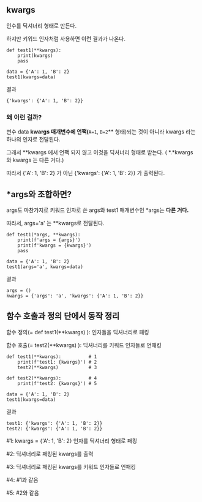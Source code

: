 ## **kwargs**

인수를 딕셔너리 형태로 만든다.

하지만 키워드 인자처럼 사용하면 이런 결과가 나온다.

```
def test1(**kwargs):
    print(kwargs)
    pass

data = {'A': 1, 'B': 2}
test1(kwargs=data)
```

결과

```
{'kwargs': {'A': 1, 'B': 2}}
```

### **왜 이런 걸까?**

변수 data **kwargs 매개변수에 언팩(**`A=1`, `B=2`** 형태)되는 것이 아니라 kwargs 라는 하나의 인자로 전달된다.

그래서 **kwargs 에서 언팩 되지 않고 이것을 딕셔너리 형태로 받는다. ( *.*kwargs  와 kwargs 는 다른 거다.)

따라서 {'A': 1, 'B': 2} 가 아닌 {'kwargs': {'A': 1, 'B': 2}} 가 출력된다.

## ***args와 조합하면?**

args도 마찬가지로 키워드 인자로 쓴 args와 test1 매개변수인 *args는 **다른 거다.**

따라서, args='a' 는 **kwargs로 전달된다.

```
def test1(*args, **kwargs):
    print(f'args = {args}')
    print(f'kwargs = {kwargs}')
    pass

data = {'A': 1, 'B': 2}
test1(args='a', kwargs=data)
```

결과

```
args = ()
kwargs = {'args': 'a', 'kwargs': {'A': 1, 'B': 2}}
```

## 함수 호출과 정의 단에서 동작 정리

함수 정의(= def test1(**kwargs) ): 인자들을 딕셔너리로 패킹

함수 호출(= test2(**kwargs) ): 딕셔너리를 키워드 인자들로 언패킹

```
def test1(**kwargs):          # 1
    print(f'test1: {kwargs}') # 2
    test2(**kwargs)           # 3

def test2(**kwargs):          # 4
    print(f'test2: {kwargs}') # 5

data = {'A': 1, 'B': 2}
test1(kwargs=data)
```

결과

```
test1: {'kwargs': {'A': 1, 'B': 2}}
test2: {'kwargs': {'A': 1, 'B': 2}}
```

\#1: kwargs = {'A': 1, 'B': 2} 인자를 딕셔너리 형태로 패킹

\#2: 딕셔너리로 패킹된 kwargs를 출력

\#3: 딕셔너리로 패킹된 kwargs를 키워드 인자들로 언패킹

\#4: #1과 같음

\#5: #2와 같음